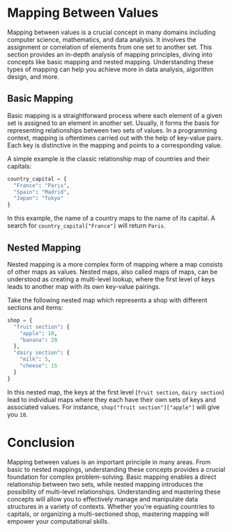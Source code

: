 # Mapping Between Values

Mapping between values is a crucial concept in many domains including computer science, mathematics, and data analysis. It involves the assignment or correlation of elements from one set to another set. This section provides an in-depth analysis of mapping principles, diving into concepts like basic mapping and nested mapping. Understanding these types of mapping can help you achieve more in data analysis, algorithm design, and more.

## Basic Mapping

Basic mapping is a straightforward process where each element of a given set is assigned to an element in another set. Usually, it forms the basis for representing relationships between two sets of values. In a programming context, mapping is oftentimes carried out with the help of key-value pairs. Each key is distinctive in the mapping and points to a corresponding value.

A simple example is the classic relationship map of countries and their capitals:

```python
country_capital = {
  "France": "Paris",
  "Spain": "Madrid",
  "Japan": "Tokyo"
}
```

In this example, the name of a country maps to the name of its capital. A search for `country_capital["France"]` will return `Paris`.

## Nested Mapping

Nested mapping is a more complex form of mapping where a map consists of other maps as values. Nested maps, also called maps of maps, can be understood as creating a multi-level lookup, where the first level of keys leads to another map with its own key-value pairings.

Take the following nested map which represents a shop with different sections and items:

```python
shop = {
  "fruit section": {
    "apple": 10,
    "banana": 20
  },
  "dairy section": {
    "milk": 5,
    "cheese": 15
  }
}
```

In this nested map, the keys at the first level (`fruit section`, `dairy section`) lead to individual maps where they each have their own sets of keys and associated values. For instance, `shop["fruit section"]["apple"]` will give you `10`.

# Conclusion

Mapping between values is an important principle in many areas. From basic to nested mappings, understanding these concepts provides a crucial foundation for complex problem-solving. Basic mapping enables a direct relationship between two sets, while nested mapping introduces the possibility of multi-level relationships. Understanding and mastering these concepts will allow you to effectively manage and manipulate data structures in a variety of contexts. Whether you're equating countries to capitals, or organizing a multi-sectioned shop, mastering mapping will empower your computational skills.